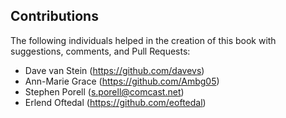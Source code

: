 ## Contributions

The following individuals helped in the creation of this book with suggestions, comments, and Pull Requests:

* Dave van Stein  (https://github.com/davevs)
* Ann-Marie Grace (https://github.com/Ambg05)
* Stephen Porell  (s.porell@comcast.net)
* Erlend Oftedal (https://github.com/eoftedal)
